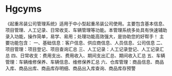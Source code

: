 # Hgcyms
 《起重吊装公司管理系统》适用于中小型起重吊装公司使用。主要包含基本信息、项目管理、人工记录、日常收支、车辆管理等功能。本管理系统多处具有快速辅助录入功能，操作简单，易学、易用；处理功能高效强大，是协助您的好帮手！ 主要功能包含： 一、基础信息：客户信息、供应商信息、人员信息、公司信息 二、项目管理：项目登记、项目查询汇总 三、人工记录：人工记录登记、人工记录汇总 四、日常收支：费用支出、费用收入、期间支出汇总、期间收入汇总 五、车辆管理：车辆维修保养、车辆信息、维修保养汇总 六、仓库管理：商品信息、商品入库、商品出库、商品库存明细、商品出入库查询、商品库存预警
